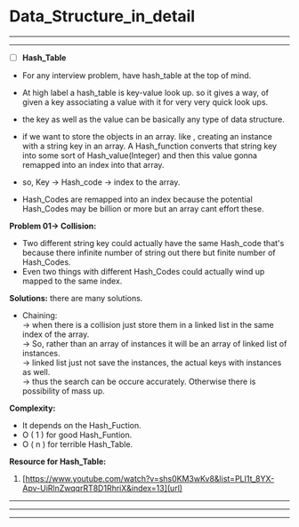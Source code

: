 # Data_Structure_in_detail
----------------------------------------------------------------------------------------------------------------------------------------
----------------------------------------------------------------------------------------------------------------------------------------
- [ ] **Hash_Table**

- For any interview problem, have hash_table at the top of mind.

- At high label a hash_table is key-value look up. so it gives a way, of given  a key associating a value with it for very very quick look ups.
- the key as well as the value can be basically any type of data structure. 
- if we want to store the objects in an array. like , creating an instance with a string key in an array.  A Hash_function converts that string key into some sort of Hash_value(Integer) and then this value gonna remapped into an index into that array.
- so, Key -> Hash_code -> index to the array.
- Hash_Codes are remapped into an index because the potential Hash_Codes may be billion or more but an array cant effort these.

**Problem 01-> Collision:**

- Two different string key could actually have the same Hash_code that's  because there infinite number of string out there but finite number of Hash_Codes.
- Even two things with different Hash_Codes could actually wind up mapped to the same index.

**Solutions:**
there are many solutions.

- Chaining: <br/>
-> when there is a collision just store them in a linked list in the same index of the array.<br/>
-> So, rather than an array of instances it will be an array of linked list of instances.<br/>
-> linked list just not save the instances, the actual keys with instances as well.<br/>
-> thus the search can be occure accurately. Otherwise there is possibility of mass up.

**Complexity:**
- It depends on the Hash_Fuction.
- O ( 1 ) for good Hash_Funtion.
- O ( n ) for terrible Hash_Table.

**Resource for Hash_Table:**

1. [https://www.youtube.com/watch?v=shs0KM3wKv8&list=PLI1t_8YX-Apv-UiRlnZwqqrRT8D1RhriX&index=13](url)
----------------------------------------------------------------------------------------------------------------------------------------
----------------------------------------------------------------------------------------------------------------------------------------
----------------------------------------------------------------------------------------------------------------------------------------

